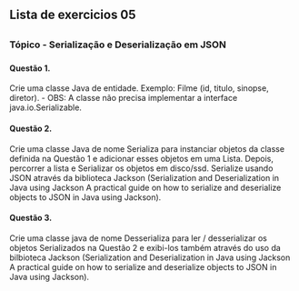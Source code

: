<h2> Lista de exercicios 05 <h2>
<h3> Tópico - Serialização e Deserialização em JSON <h3>

<h4> Questão 1. </h4>
  <p> Crie uma classe Java de entidade. Exemplo: Filme (id, titulo, sinopse, diretor).
         - OBS: A classe não precisa implementar a interface java.io.Serializable.</p>

<h4> Questão 2. </h4>
  Crie uma classe Java de nome Serializa para instanciar objetos da classe definida 
na Questão 1 e adicionar esses objetos em uma Lista. Depois, percorrer a lista e 
Serializar os objetos em disco/ssd. Serialize usando JSON através da biblioteca 
Jackson (Serialization and Deserialization in Java using Jackson A practical guide 
on how to serialize and deserialize objects to JSON in Java using Jackson).
</p>
  
<h4> Questão 3. </h4>
  <p> Crie uma classe java de nome Desserializa para ler / desserializar os objetos 
Serializados na Questão 2 e exibi-los também através do uso da bilbioteca Jackson 
(Serialization and Deserialization in Java using Jackson A practical guide on how 
to serialize and deserialize objects to JSON in Java using Jackson). </p>
